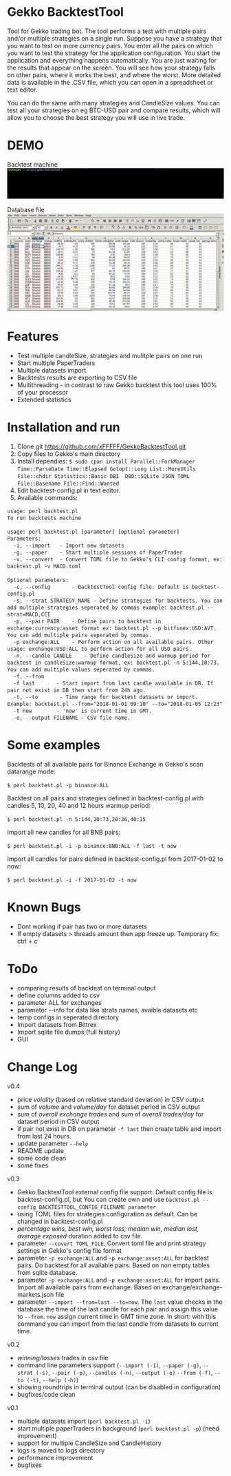 # Gekko BacktestTool
Tool for Gekko trading bot. The tool performs a test with multiple pairs and/or multiple strategies on a single run. Suppose you have a strategy that you want to test on more currency pairs. You enter all the pairs on which you want to test the strategy for the application configuration. You start the application and everything happens automatically. You are just waiting for the results that appear on the screen. You will see how your strategy falls on other pairs, where it works the best, and where the worst. More detailed data is available in the .CSV file, which you can open in a spreadsheet or text editor.

You can do the same with many strategies and CandleSize values. You can test all your strategies on eg BTC-USD pair and compare results, which will allow you to choose the best strategy you will use in live trade.

# DEMO
Backtest machine
![Alt text](images/backtest.gif?raw=true "GekkoBacktestTool running demo")

Database file
![Alt text](images/csv.gif?raw=true "GekkoBacktestTool CSV file demo")

# Features
- Test multiple candleSize, strategies and mulitple pairs on one run
- Start multiple PaperTraders
- Multiple datasets import
- Backtests results are exporting to CSV file
- Multithreading - in contrast to raw Gekko backtest this tool uses 100% of your processor
- Extended statistics

# Installation and run
1. Clone git https://github.com/xFFFFF/GekkoBacktestTool.git
2. Copy files to Gekko's main directory
3. Install dependies:
`$ sudo cpan install Parallel::ForkManager Time::ParseDate Time::Elapsed Getopt::Long List::MoreUtils File::chdir Statistics::Basic DBI  DBD::SQLite JSON TOML File::Basename File::Find::Wanted`
4. Edit backtest-config.pl in text editor.
5. Available commands:
```
usage: perl backtest.pl
To run backtests machine

usage: perl backtest.pl [parameter] [optional parameter]
Parameters:
  -i, --import	 - Import new datasets
  -g, --paper	 - Start multiple sessions of PaperTrader
  -v, --convert	 - Convert TOML file to Gekko's CLI config format, ex: backtest.pl -v MACD.toml
  
Optional parameters:
  -c, --config		 - BacktestTool config file. Default is backtest-config.pl
  -s, --strat STRATEGY_NAME - Define strategies for backtests. You can add multiple strategies seperated by commas example: backtest.pl --strat=MACD,CCI
  -p, --pair PAIR	 - Define pairs to backtest in exchange:currency:asset format ex: backtest.pl --p bitfinex:USD:AVT. You can add multiple pairs seperated by commas.
  -p exchange:ALL	 - Perform action on all available pairs. Other usage: exchange:USD:ALL to perform action for all USD pairs.
  -n, --candle CANDLE	 - Define candleSize and warmup period for backtest in candleSize:warmup format, ex: backtest.pl -n 5:144,10:73. You can add multiple values seperated by commas.
  -f, --from
  -f last		- Start import from last candle available in DB. If pair not exist in DB then start from 24h ago.
  -t, --to		 - Time range for backtest datasets or import. Example: backtest.pl --from="2018-01-01 09:10" --to="2018-01-05 12:23"
  -t now		- 'now' is current time in GMT.
  -o, --output FILENAME - CSV file name.
```

# Some examples
Backtests of all available pairs for Binance Exchange in Gekko's scan datarange mode:

`$ perl backtest.pl -p binance:ALL`

Backtest on all pairs and strategies defined in backtest-config.pl with candles 5, 10, 20, 40 and 12 hours warmup period:

`$ perl backtest.pl -n 5:144,10:73,20:36,40:15`

Import all new candles for all BNB pairs:

`$ perl backtest.pl -i -p binance:BNB:ALL -f last -t now`

Import all candles for pairs defined in backtest-config.pl from 2017-01-02 to now:

`$ perl backtest.pl -i -f 2017-01-02 -t now`

# Known Bugs
- Dont working if pair has two or more datasets
- If empty datasets > threads amount then app freeze up. Temporary fix: ctrl + c

# ToDo
- comparing results of backtest on terminal output
- define columns added to csv
- parameter ALL for exchanges
- parameter --info  for data like strats names, avaible datasets etc
- temp configs in seperated directory
- Import datasets from Bittrex
- Import sqlite file dumps (full history)
- GUI

# Change Log
v0.4
- price *volality* (based on relative standard deviation) in CSV output
- sum of *volume* and *volume/day* for dataset period in CSV output
- sum of *overall exchange trades* and sum of *overall trades/day* for dataset period in CSV output
- if pair not exist in DB on parameter `-f last` then create table and import from last 24 hours.
- update parameter `--help`
- README update
- some code clean
- some fixes

v0.3 
- Gekko BacktestTool external config file support. Default config file is backtest-config.pl, but You can create own and use `backtest.pl --config BACKTESTTOOL_CONFIG_FILENAME parameter`
- using TOML files for strategies configuration as default. Can be changed in backtest-config.pl
- *percentage wins, best win, worst loss, median win, median lost, average exposed* duration added to csv file.
- parameter `--covert TOML_FILE`. Convert toml file and print strategy settings in Gekko's config file format
- parameter `-p exchange:ALL` and `-p exchange:asset:ALL` for backtest pairs. Do backtest for all available pairs. Based on non empty tables from sqlite database.
- parameter `-p exchange:ALL` and `-p exchange:asset:ALL` for import pairs. Import all available pairs from exchange. Based on exchange/exchange-markets.json file
- parameter `--import --from=last --to=now`. The `last` value checks in the database the time of the last candle for each pair and assign this value to `--from`. `now` assign current time in GMT time zone. In short: with this command you can import from the last candle from datasets to current time.

v0.2
- *winning/losses* trades in csv file
- command line parameters support (`--import (-i)`, `--paper (-g)`, `--strat (-s)`, `--pair (-p)`, `--candles (-n)`, `--output (-o)` `--from (-f)`, `--to (-t)`, `--help (-h)`)
- showing roundtrips in terminal output (can be disabled in configuration)
- bugfixes/code clean

v0.1
- multiple datasets import (`perl backtest.pl -i`)
- start multiple paperTraders in background (`perl backtest.pl -p`) (need improvement)
- support for multiple CandleSize and CandleHistory
- logs is moved to logs directory
- performance improvement
- bugfixes
